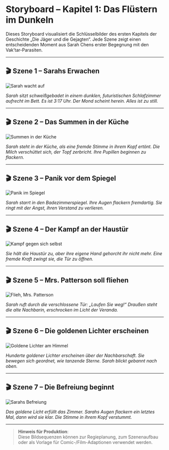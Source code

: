 # Storyboard – Kapitel 1: Das Flüstern im Dunkeln

Dieses Storyboard visualisiert die Schlüsselbilder des ersten Kapitels der Geschichte „Die Jäger und die Gejagten“. Jede Szene zeigt einen entscheidenden Moment aus Sarah Chens erster Begegnung mit den Vak’tar-Parasiten.

---

## 🎬 Szene 1 – Sarahs Erwachen

![Sarah wacht auf](../assets/storyboard/chapter_01_scene_01_sarah_awake.png)

*Sarah sitzt schweißgebadet in einem dunklen, futuristischen Schlafzimmer aufrecht im Bett. Es ist 3:17 Uhr. Der Mond scheint herein. Alles ist zu still.*

---

## 🎬 Szene 2 – Das Summen in der Küche

![Summen in der Küche](../assets/storyboard/chapter_01_scene_02_kitchen_summoning.png)

*Sarah steht in der Küche, als eine fremde Stimme in ihrem Kopf ertönt. Die Milch verschüttet sich, der Topf zerbricht. Ihre Pupillen beginnen zu flackern.*

---

## 🎬 Szene 3 – Panik vor dem Spiegel

![Panik im Spiegel](../assets/storyboard/chapter_01_scene_03_mirror_panic.png)

*Sarah starrt in den Badezimmerspiegel. Ihre Augen flackern fremdartig. Sie ringt mit der Angst, ihren Verstand zu verlieren.*

---

## 🎬 Szene 4 – Der Kampf an der Haustür

![Kampf gegen sich selbst](../assets/storyboard/chapter_01_scene_04_front_door_struggle.png)

*Sie hält die Haustür zu, aber ihre eigene Hand gehorcht ihr nicht mehr. Eine fremde Kraft zwingt sie, die Tür zu öffnen.*

---

## 🎬 Szene 5 – Mrs. Patterson soll fliehen

![Flieh, Mrs. Patterson](../assets/storyboard/chapter_01_scene_05_mrs_patterson_escape.png)

*Sarah ruft durch die verschlossene Tür: „Laufen Sie weg!“ Draußen steht die alte Nachbarin, erschrocken im Licht der Veranda.*

---

## 🎬 Szene 6 – Die goldenen Lichter erscheinen

![Goldene Lichter am Himmel](../assets/storyboard/chapter_01_scene_06_golden_lights_appear.png)

*Hunderte goldener Lichter erscheinen über der Nachbarschaft. Sie bewegen sich geordnet, wie tanzende Sterne. Sarah blickt gebannt nach oben.*

---

## 🎬 Szene 7 – Die Befreiung beginnt

![Sarahs Befreiung](../assets/storyboard/chapter_01_scene_07_sarah_freed.png)

*Das goldene Licht erfüllt das Zimmer. Sarahs Augen flackern ein letztes Mal, dann wird sie klar. Die Stimme in ihrem Kopf verstummt.*

---

> **Hinweis für Produktion**:  
> Diese Bildsequenzen können zur Regieplanung, zum Szenenaufbau oder als Vorlage für Comic-/Film-Adaptionen verwendet werden.
